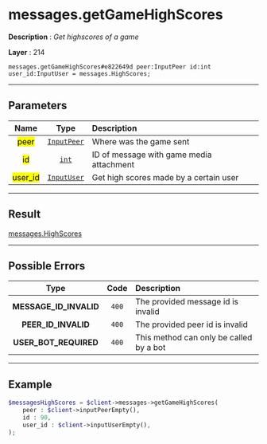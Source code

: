 # messages.getGameHighScores

**Description** : *Get highscores of a game*

**Layer** : 214

```tl
messages.getGameHighScores#e822649d peer:InputPeer id:int user_id:InputUser = messages.HighScores;
```

---

## Parameters

| Name | Type | Description |
| :---: | :---: | :--- |
| <mark>peer</mark> | [`InputPeer`](type/InputPeer) | Where was the game sent |
| <mark>id</mark> | [`int`](type/int) | ID of message with game media attachment |
| <mark>user_id</mark> | [`InputUser`](type/InputUser) | Get high scores made by a certain user |

---

## Result

[messages.HighScores](type/messages.HighScores)

---

## Possible Errors

| Type | Code | Description |
| :---: | :---: | :--- |
| **MESSAGE_ID_INVALID** | `400` | The provided message id is invalid |
| **PEER_ID_INVALID** | `400` | The provided peer id is invalid |
| **USER_BOT_REQUIRED** | `400` | This method can only be called by a bot |

---

## Example

```php
$messagesHighScores = $client->messages->getGameHighScores(
	peer : $client->inputPeerEmpty(),
	id : 90,
	user_id : $client->inputUserEmpty(),
);
```
